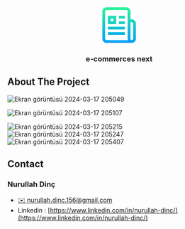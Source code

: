 


<div align="center">
  <a href="https://github.com/github_username/repo_name">
    <img src="https://raw.githubusercontent.com/enesdmc0/react-country-info/main/images/logo.png" alt="Logo" width="80" height="80">
  </a>
<h3 align="center">e-commerces next</h3>
</div>



## About The Project
 
 

![Ekran görüntüsü 2024-03-17 205049](https://github.com/NurullahDnc/e-commerces-next.js/assets/150585098/f72dcac5-8fe9-4c03-b043-523def66ca18)
   
![Ekran görüntüsü 2024-03-17 205107](https://github.com/NurullahDnc/e-commerces-next.js/assets/150585098/2810a5d6-ab1d-431b-b5bc-edb4da2b82a0)
 
![Ekran görüntüsü 2024-03-17 205215](https://github.com/NurullahDnc/e-commerces-next.js/assets/150585098/45adb549-ca55-428c-b10e-98f3b0fa84eb)
![Ekran görüntüsü 2024-03-17 205247](https://github.com/NurullahDnc/e-commerces-next.js/assets/150585098/526e3338-aa4b-4ad2-8b9a-a6d808d6f0ce)
![Ekran görüntüsü 2024-03-17 205407](https://github.com/NurullahDnc/e-commerces-next.js/assets/150585098/0cd4b4a6-ea0c-41eb-95bb-db6acf91a61a)




  ## Contact

  ### Nurullah Dinç

  - [ ✉️ nurullah.dinc.156@gmail.com]()
  - Linkedin : [https://www.linkedin.com/in/nurullah-dinc/](https://www.linkedin.com/in/nurullah-dinc/)
